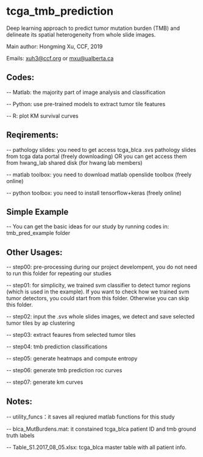 # tcga_tmb_prediction
Deep learning approach to predict tumor mutation burden (TMB) and delineate its spatial heterogeneity from whole slide images.

Main author: Hongming Xu, CCF, 2019

Emails: xuh3@ccf.org or mxu@ualberta.ca

## Codes:
-- Matlab: the majority part of image analysis and classification

-- Python: use pre-trained models to extract tumor tile features

-- R: plot KM survival curves

## Reqirements:
-- pathology slides: you need to get access tcga_blca .svs pathology slides from tcga data portal (freely downloading) OR you can get access them from hwang_lab shared disk (for hwang lab members)

-- matlab toolbox: you need to download matlab openslide toolbox (freely online)

-- python toolbox: you need to install tensorflow+keras (freely online)

## Simple Example

-- You can get the basic ideas for our study by running codes in: tmb_pred_example folder

## Other Usages:

-- step00: pre-processing during our project develompent, you do not need to run this folder for repeating our studies

-- step01: for simplicity, we trained svm classifier to detect tumor regions (which is used in the example). If you want to check how we trained svm tumor detectors, you could start from this folder. Otherwise you can skip this folder.

-- step02: input the .svs whole slides images, we detect and save selected tumor tiles by ap clustering

-- step03: extract feaures from selected tumor tiles

-- step04: tmb prediction classifications

-- step05: generate heatmaps and compute entropy

-- step06: generate tmb prediction roc curves

-- step07: generate km curves

## Notes:
-- utility_funcs：it saves all reqiured matlab functions for this study

-- blca_MutBurdens.mat: it constained tcga_blca patient ID and tmb ground truth labels

-- Table_S1.2017_08_05.xlsx: tcga_blca master table with all patient info.

